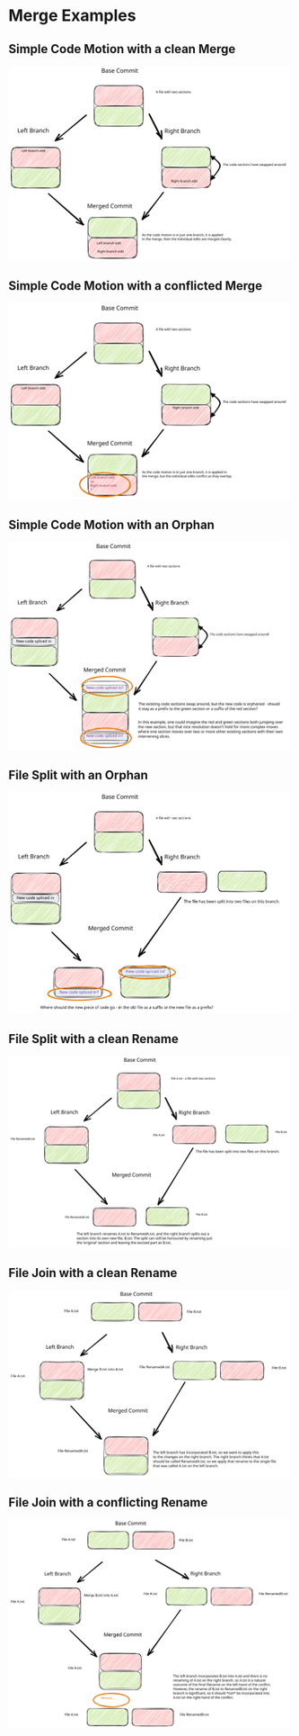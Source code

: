 # Merge Examples

## Simple Code Motion with a clean Merge

![](https://github.com/sageserpent-open/kineticMerge/blob/main/documents/SimpleCodeMotionWithACleanMerge.excalidraw.svg)

## Simple Code Motion with a conflicted Merge

![](https://github.com/sageserpent-open/kineticMerge/blob/main/documents/SimpleCodeMotionWithAConflictedMerge.excalidraw.svg)


## Simple Code Motion with an Orphan

![](https://github.com/sageserpent-open/kineticMerge/blob/main/documents/SimpleCodeMotionWithAnOrphan.excalidraw.svg)

## File Split with an Orphan

![](https://github.com/sageserpent-open/kineticMerge/blob/main/documents/FileSplitWithAnOrphan.excalidraw.svg)

## File Split with a clean Rename

![](https://github.com/sageserpent-open/kineticMerge/blob/main/documents/FileSplitWithACleanRename.excalidraw.svg)

## File Join with a clean Rename

![](https://github.com/sageserpent-open/kineticMerge/blob/main/documents/FileJoinWithACleanRename.excalidraw.svg)

## File Join with a conflicting Rename

![](https://github.com/sageserpent-open/kineticMerge/blob/main/documents/FileJoinWithAConflictingRename.excalidraw.svg)
